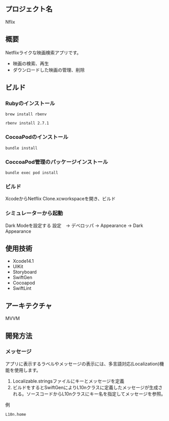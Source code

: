## プロジェクト名

Nflix

## 概要

Netflixライクな映画検索アプリです。

* 映画の検索、再生
* ダウンロードした映画の管理、削除

## ビルド

### Rubyのインストール

```
brew install rbenv
```

```
rbenv install 2.7.1
```


### CocoaPodのインストール

```
bundle install
```

### CoccoaPod管理のパッケージインストール

```
bundle exec pod install
```

### ビルド

XcodeからNetflix Clone.xcworkspaceを開き、ビルド

### シミュレーターから起動

Dark Modeを設定する
設定　-> デベロッパ -> Appearance -> Dark Appearance


## 使用技術

* Xcode14.1
* UIKit
* Storyboard
* SwiftGen
* Cocoapod
* SwiftLint

## アーキテクチャ

MVVM

## 開発方法

### メッセージ

アプリに表示するラベルやメッセージの表示には、多言語対応(Localization)機能を使用します。

1. Localizable.stringsファイルにキーとメッセージを定義
2. ビルドをするとSwiftGenによりL10nクラスに定義したメッセージが生成される。ソースコードからL10nクラスにキー名を指定してメッセージを参照。

例
```
L10n.home
```
